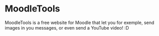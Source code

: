 # MoodleTools
MoodleTools is a free website for Moodle that let you for exemple, send images in you messages, or even send a YouTube video! :D
